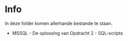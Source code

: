 # Info

In deze folder komen allerhande bestande te staan.

* MSSQL - De oplossing van Opdracht 2 - SQL-scripts 